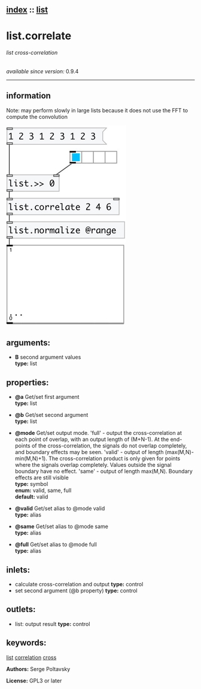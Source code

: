 [index](index.html) :: [list](category_list.html)
---

# list.correlate

###### list cross-correlation

*available since version:* 0.9.4

---


## information
Note: may perform slowly in large lists because it does not use the FFT to compute
            the convolution



[![example](../examples/img/list.correlate.jpg)](../examples/pd/list.correlate.pd)



## arguments:

* **B**
second argument values<br>
__type:__ list<br>





## properties:

* **@a** 
Get/set first argument<br>
__type:__ list<br>

* **@b** 
Get/set second argument<br>
__type:__ list<br>

* **@mode** 
Get/set output mode. &#39;full&#39; - output the cross-correlation at each point of overlap,
with an output length of (M+N-1). At the end-points of the cross-correlation,
the signals do not overlap completely, and boundary effects may be seen.
&#39;valid&#39; - output of length (max(M,N)-min(M,N)+1). The cross-correlation product
is only given for points where the signals overlap completely. Values outside
the signal boundary have no effect. &#39;same&#39; - output of length max(M,N).
Boundary effects are still visible<br>
__type:__ symbol<br>
__enum:__ valid, same, full<br>
__default:__ valid<br>

* **@valid** 
Get/set alias to @mode valid<br>
__type:__ alias<br>

* **@same** 
Get/set alias to @mode same<br>
__type:__ alias<br>

* **@full** 
Get/set alias to @mode full<br>
__type:__ alias<br>



## inlets:

* calculate cross-correlation and output 
__type:__ control<br>
* set second argument (@b property) 
__type:__ control<br>



## outlets:

* list: output result
__type:__ control<br>



## keywords:

[list](keywords/list.html)
[correlation](keywords/correlation.html)
[cross](keywords/cross.html)






**Authors:** Serge Poltavsky




**License:** GPL3 or later





